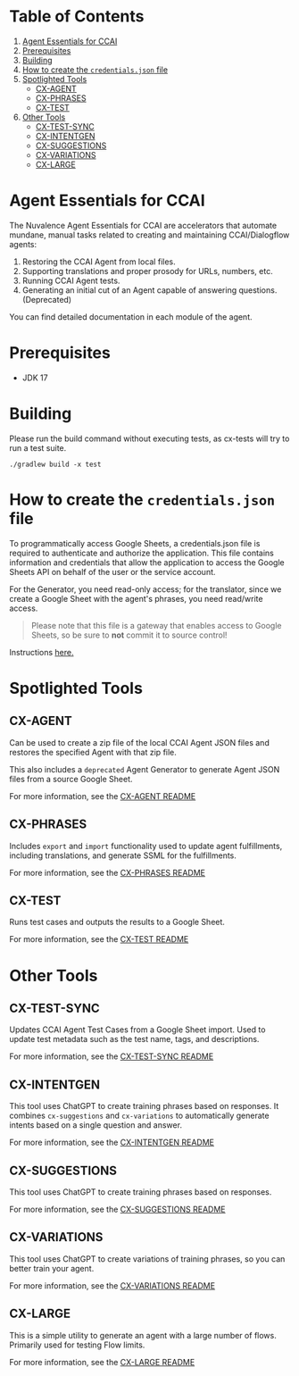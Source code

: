# Table of Contents
1. [Agent Essentials for CCAI](#agent-essentials-for-ccai)
2. [Prerequisites](#prerequisites)
3. [Building](#building)
4. [How to create the `credentials.json` file](#how-to-create-the-credentialsjson-file)
5. [Spotlighted Tools](#spotlighted-tools)
    - [CX-AGENT](#cx-agent)
    - [CX-PHRASES](#cx-phrases)
    - [CX-TEST](#cx-test)
6. [Other Tools](#other-tools)
    - [CX-TEST-SYNC](#cx-test-sync)
    - [CX-INTENTGEN](#cx-intentgen)
    - [CX-SUGGESTIONS](#cx-suggestions)
    - [CX-VARIATIONS](#cx-variations)
    - [CX-LARGE](#cx-large)

# Agent Essentials for CCAI
The Nuvalence Agent Essentials for CCAI are accelerators that automate mundane, 
manual tasks related to creating and maintaining CCAI/Dialogflow agents:

1. Restoring the CCAI Agent from local files.
2. Supporting translations and proper prosody for URLs, numbers, etc.
3. Running CCAI Agent tests. 
4. Generating an initial cut of an Agent capable of answering questions. (Deprecated)

You can find detailed documentation in each module of the agent.

# Prerequisites
* JDK 17

# Building

Please run the build command without executing tests, as cx-tests will try to run a test suite.

`./gradlew build -x test`

# How to create the `credentials.json` file
To programmatically access Google Sheets, a credentials.json file is required to authenticate and authorize the 
application. This file contains information and credentials that allow the application to access the Google Sheets API
on behalf of the user or the service account.

For the Generator, you need read-only access; for the translator, since we create a Google Sheet with the
agent's phrases, you need read/write access.

> Please note that this file is a gateway that enables access to Google Sheets, so be sure to **not** commit
it to source control!

Instructions [here.](https://developers.google.com/workspace/guides/configure-oauth-consent)

# Spotlighted Tools
## CX-AGENT
Can be used to create a zip file of the local CCAI Agent JSON files and restores the specified Agent with that zip file.

This also includes a `deprecated` Agent Generator to generate Agent JSON files from a source Google Sheet.

For more information, see the [CX-AGENT README](./cx-agent/README.md)

## CX-PHRASES
Includes `export` and `import` functionality used to update agent fulfillments, including translations, and generate
SSML for the fulfillments.

For more information, see the [CX-PHRASES README](./cx-phrases/README.md)

## CX-TEST
Runs test cases and outputs the results to a Google Sheet.

For more information, see the [CX-TEST README](./cx-test/README.md)

# Other Tools
## CX-TEST-SYNC
Updates CCAI Agent Test Cases from a Google Sheet import. Used to update test metadata such as the test name, tags, and
descriptions.

For more information, see the [CX-TEST-SYNC README](./cx-test-sync/README.md)

## CX-INTENTGEN
This tool uses ChatGPT to create training phrases based on responses. It combines
`cx-suggestions` and `cx-variations` to automatically generate intents based on
a single question and answer.

For more information, see the [CX-INTENTGEN README](./cx-intentgen/README.md)

## CX-SUGGESTIONS
This tool uses ChatGPT to create training phrases based on responses.

For more information, see the [CX-SUGGESTIONS README](./cx-suggestions/README.md)

## CX-VARIATIONS
This tool uses ChatGPT to create variations of training phrases, so you can
better train your agent.

For more information, see the [CX-VARIATIONS README](./cx-variations/README.md)

## CX-LARGE
This is a simple utility to generate an agent with a large number of flows. Primarily used for testing Flow limits.

For more information, see the [CX-LARGE README](./cx-large/README.md)